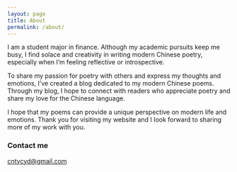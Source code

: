 ```yaml
---
layout: page
title: About
permalink: /about/
---
```

<p class="has-line-data" data-line-start="2" data-line-end="3">I am a student major in finance. Although my academic pursuits keep me busy, I find solace and creativity in writing modern Chinese poetry, especially when I’m feeling reflective or introspective.</p>
<p class="has-line-data" data-line-start="4" data-line-end="5">To share my passion for poetry with others and express my thoughts and emotions, I’ve created a blog dedicated to my modern Chinese poems. Through my blog, I hope to connect with readers who appreciate poetry and share my love for the Chinese language.</p>
<p class="has-line-data" data-line-start="6" data-line-end="7"> I hope that my poems can provide a unique perspective on modern life and emotions. Thank you for visiting my website and I look forward to sharing more of my work with you.</p>

### Contact me

[cntycyd@gmail.com](mailto:cntycyd@gmail.com)
